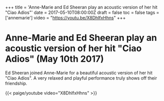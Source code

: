 +++
title = 'Anne-Marie and Ed Sheeran play an acoustic version of her hit "Ciao Adios"'
date = 2017-05-10T08:00:00Z
draft = false
toc = false
tags = ['annemarie']
video = "https://youtu.be/X8DhlfxHhns"
+++
# Anne-Marie and Ed Sheeran play an acoustic version of her hit "Ciao Adios" (May 10th 2017)

Ed Sheeran joined Anne-Marie for a beautiful acoustic version of her hit "Ciao Adios". A very relaxed and playful performance truly shows off their friendship.

{{< paige/youtube video="X8DhlfxHhns" >}}